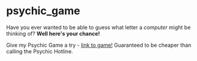 # psychic_game

Have you ever wanted to be able to guess what letter a *computer* might be thinking of?
**Well here's your chance!**

Give my Psychic Game a try - [link to game!](https://peteawalk.github.io/psychic_game/)
Guaranteed to be cheaper than calling the Psychic Hotline.
